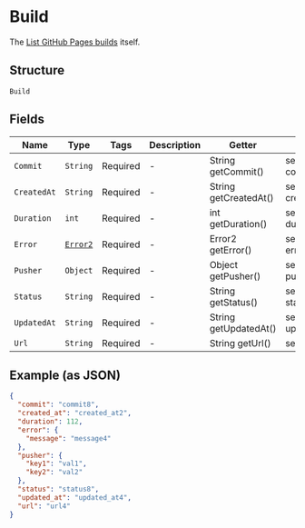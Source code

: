 
# Build

The [List GitHub Pages builds](https://docs.github.com/rest/reference/repos#list-github-pages-builds) itself.

## Structure

`Build`

## Fields

| Name | Type | Tags | Description | Getter | Setter |
|  --- | --- | --- | --- | --- | --- |
| `Commit` | `String` | Required | - | String getCommit() | setCommit(String commit) |
| `CreatedAt` | `String` | Required | - | String getCreatedAt() | setCreatedAt(String createdAt) |
| `Duration` | `int` | Required | - | int getDuration() | setDuration(int duration) |
| `Error` | [`Error2`](../../doc/models/error-2.md) | Required | - | Error2 getError() | setError(Error2 error) |
| `Pusher` | `Object` | Required | - | Object getPusher() | setPusher(Object pusher) |
| `Status` | `String` | Required | - | String getStatus() | setStatus(String status) |
| `UpdatedAt` | `String` | Required | - | String getUpdatedAt() | setUpdatedAt(String updatedAt) |
| `Url` | `String` | Required | - | String getUrl() | setUrl(String url) |

## Example (as JSON)

```json
{
  "commit": "commit8",
  "created_at": "created_at2",
  "duration": 112,
  "error": {
    "message": "message4"
  },
  "pusher": {
    "key1": "val1",
    "key2": "val2"
  },
  "status": "status8",
  "updated_at": "updated_at4",
  "url": "url4"
}
```

